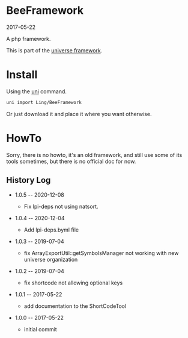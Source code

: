 BeeFramework
========
2017-05-22


A php framework.


This is part of the [universe framework](https://github.com/karayabin/universe-snapshot).


Install
==========
Using the [uni](https://github.com/lingtalfi/universe-naive-importer) command.
```bash
uni import Ling/BeeFramework
```

Or just download it and place it where you want otherwise.




HowTo
===========
Sorry, there is no howto, it's an old framework, and still use some of its tools sometimes, 
but there is no official doc for now.
 
 
 
History Log
------------------

- 1.0.5 -- 2020-12-08

    - Fix lpi-deps not using natsort.

- 1.0.4 -- 2020-12-04

    - Add lpi-deps.byml file

- 1.0.3 -- 2019-07-04

    - fix ArrayExportUtil::getSymbolsManager not working with new universe organization
    
- 1.0.2 -- 2019-07-04

    - fix shortcode not allowing optional keys
    
- 1.0.1 -- 2017-05-22

    - add documentation to the ShortCodeTool
    
- 1.0.0 -- 2017-05-22

    - initial commit 
